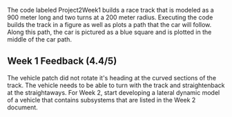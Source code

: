 The code labeled Project2Week1 builds a race track that is modeled as a 900 meter long and two turns at a 200 meter radius. Executing the code builds the track in a figure as well as plots a path that the car will follow. Along this path, the car is pictured as a blue square and is plotted in the middle of the car path.

## Week 1 Feedback (4.4/5)
The vehicle patch did not rotate it's heading at the curved sections of the track. The vehicle needs to be able to turn with the track and straightenback at the straightaways. For Week 2, start developing a lateral dynamic model of a vehicle that contains subsystems that are listed in the Week 2 document.
